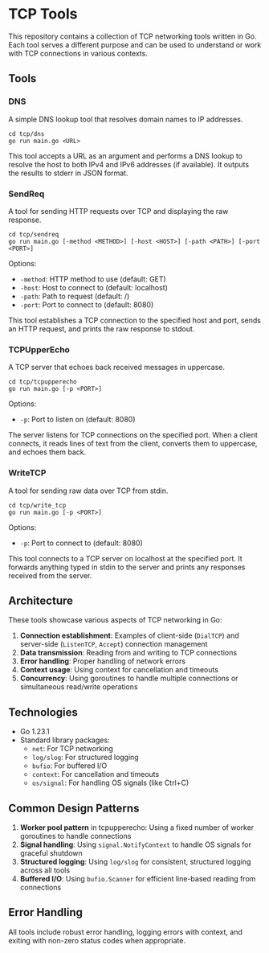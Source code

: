 # TCP Tools

This repository contains a collection of TCP networking tools written in Go. Each tool serves a different purpose and can be used to understand or work with TCP connections in various contexts.

## Tools

### DNS

A simple DNS lookup tool that resolves domain names to IP addresses.

```
cd tcp/dns
go run main.go <URL>
```

This tool accepts a URL as an argument and performs a DNS lookup to resolve the host to both IPv4 and IPv6 addresses (if available). It outputs the results to stderr in JSON format.

### SendReq

A tool for sending HTTP requests over TCP and displaying the raw response.

```
cd tcp/sendreq
go run main.go [-method <METHOD>] [-host <HOST>] [-path <PATH>] [-port <PORT>]
```

Options:
- `-method`: HTTP method to use (default: GET)
- `-host`: Host to connect to (default: localhost)
- `-path`: Path to request (default: /)
- `-port`: Port to connect to (default: 8080)

This tool establishes a TCP connection to the specified host and port, sends an HTTP request, and prints the raw response to stdout.

### TCPUpperEcho

A TCP server that echoes back received messages in uppercase.

```
cd tcp/tcpupperecho
go run main.go [-p <PORT>]
```

Options:
- `-p`: Port to listen on (default: 8080)

The server listens for TCP connections on the specified port. When a client connects, it reads lines of text from the client, converts them to uppercase, and echoes them back.

### WriteTCP

A tool for sending raw data over TCP from stdin.

```
cd tcp/write_tcp
go run main.go [-p <PORT>]
```

Options:
- `-p`: Port to connect to (default: 8080)

This tool connects to a TCP server on localhost at the specified port. It forwards anything typed in stdin to the server and prints any responses received from the server.

## Architecture

These tools showcase various aspects of TCP networking in Go:

1. **Connection establishment**: Examples of client-side (`DialTCP`) and server-side (`ListenTCP`, `Accept`) connection management
2. **Data transmission**: Reading from and writing to TCP connections
3. **Error handling**: Proper handling of network errors
4. **Context usage**: Using context for cancellation and timeouts
5. **Concurrency**: Using goroutines to handle multiple connections or simultaneous read/write operations

## Technologies

- Go 1.23.1
- Standard library packages:
  - `net`: For TCP networking
  - `log/slog`: For structured logging
  - `bufio`: For buffered I/O
  - `context`: For cancellation and timeouts
  - `os/signal`: For handling OS signals (like Ctrl+C)

## Common Design Patterns

1. **Worker pool pattern** in tcpupperecho: Using a fixed number of worker goroutines to handle connections
2. **Signal handling**: Using `signal.NotifyContext` to handle OS signals for graceful shutdown
3. **Structured logging**: Using `log/slog` for consistent, structured logging across all tools
4. **Buffered I/O**: Using `bufio.Scanner` for efficient line-based reading from connections

## Error Handling

All tools include robust error handling, logging errors with context, and exiting with non-zero status codes when appropriate.
